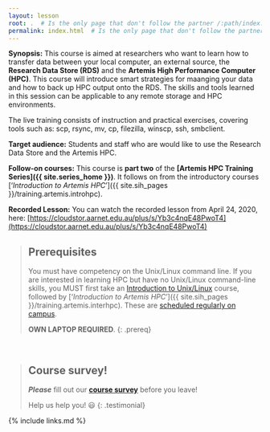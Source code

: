 ```yaml
---
layout: lesson
root: .  # Is the only page that don't follow the partner /:path/index.html
permalink: index.html  # Is the only page that don't follow the partner /:path/index.html
---
```


**Synopsis:** This course is aimed at researchers who want to learn how to transfer data between your local computer, an external source, the **Research Data Store (RDS)** and the **Artemis High Performance Computer (HPC)**. This course will introduce smart strategies for maanging your data and how to back up HPC output onto the RDS. The skills and tools learned in this session can be applicable to any remote storage and HPC environments.

The live training consists of instruction and practical exercises, covering tools such as: scp, rsync, mv, cp, filezilla, winscp, ssh, smbclient.

**Target audience:** Students and staff who are would like to use the Research Data Store and the Artemis HPC.

**Follow-on courses:** This course is **part two** of the **[Artemis HPC Training Series]({{ site.series_home }})**.
It follows on from the introductory courses  [‘_Introduction to Artemis HPC_’]({{ site.sih_pages }}/training.artemis.introhpc). 

**Recorded Lesson:** You can watch the recorded lesson from April 24, 2020, here: [https://cloudstor.aarnet.edu.au/plus/s/Yb3c4nqE48PwoT4](https://cloudstor.aarnet.edu.au/plus/s/Yb3c4nqE48PwoT4)

> ## Prerequisites
> You must have competency on the Unix/Linux command line. If you are interested in learning HPC but have no Unix/Linux command-line skills, you MUST first take an [Introduction to Unix/Linux](https://intersect.org.au/training/course/unix) course, followed by [‘_Introduction to Artemis HPC_’]({{ site.sih_pages }}/training.artemis.interhpc). These are [scheduled regularly on campus](https://informatics.sydney.edu.au/training/#calendar).
>
> **OWN LAPTOP REQUIRED**.
{: .prereq}

<br>

> ## Course survey!
>
> **_Please_** fill out our **[course survey](https://redcap.sydney.edu.au/surveys/?s=FJ33MYNCRR)** before you leave!
>
> Help us help you! :smiley:
{: .testimonial}


{% include links.md %}
